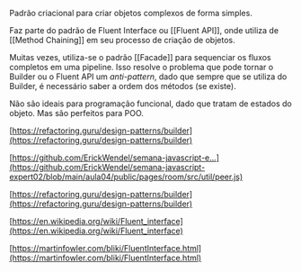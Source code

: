 Padrão criacional para criar objetos complexos de forma simples. 

Faz parte do padrão de Fluent Interface ou [[Fluent API]], onde utiliza de [[Method Chaining]] em seu processo de criação de objetos.

Muitas vezes, utiliza-se o padrão [[Facade]] para sequenciar os fluxos completos em uma pipeline. Isso resolve o problema que pode tornar o Builder ou o Fluent API um _anti-pattern_, dado que sempre que se utiliza do Builder, é necessário saber a ordem dos métodos (se existe).

Não são ideais para programação funcional, dado que tratam de estados do objeto. Mas são perfeitos para POO.



[https://refactoring.guru/design-patterns/builder](https://refactoring.guru/design-patterns/builder)

[https://github.com/ErickWendel/semana-javascript-e...](https://github.com/ErickWendel/semana-javascript-expert02/blob/main/aula04/public/pages/room/src/util/peer.js)

[https://refactoring.guru/design-patterns/builder](https://refactoring.guru/design-patterns/builder)

[https://en.wikipedia.org/wiki/Fluent_interface](https://en.wikipedia.org/wiki/Fluent_interface)

[https://martinfowler.com/bliki/FluentInterface.html](https://martinfowler.com/bliki/FluentInterface.html)